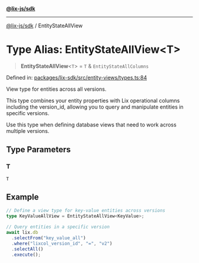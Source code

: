 [**@lix-js/sdk**](../README.md)

***

[@lix-js/sdk](../README.md) / EntityStateAllView

# Type Alias: EntityStateAllView\<T\>

> **EntityStateAllView**\<`T`\> = `T` & `EntityStateAllColumns`

Defined in: [packages/lix-sdk/src/entity-views/types.ts:84](https://github.com/opral/monorepo/blob/f6145848c50035d05b8b3729072a23a67228ebc3/packages/lix-sdk/src/entity-views/types.ts#L84)

View type for entities across all versions.

This type combines your entity properties with Lix operational columns
including the version_id, allowing you to query and manipulate entities
in specific versions.

Use this type when defining database views that need to work across
multiple versions.

## Type Parameters

### T

`T`

## Example

```typescript
// Define a view type for key-value entities across versions
type KeyValueAllView = EntityStateAllView<KeyValue>;

// Query entities in a specific version
await lix.db
  .selectFrom("key_value_all")
  .where("lixcol_version_id", "=", "v2")
  .selectAll()
  .execute();
```
